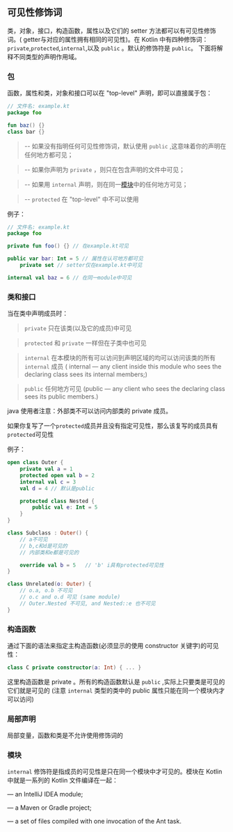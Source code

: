 ## 可见性修饰词
类，对象，接口，构造函数，属性以及它们的 setter 方法都可以有可见性修饰词。( getter与对应的属性拥有相同的可见性)。在 Kotlin 中有四种修饰词：`private`,`protected`,`internal`,以及 `public` 。默认的修饰符是 `public`。
下面将解释不同类型的声明作用域。

### 包
函数，属性和类，对象和接口可以在 "top-level" 声明，即可以直接属于包：

```kotlin
// 文件名: example.kt
package foo

fun baz() {}
class bar {}
```

>--  如果没有指明任何可见性修饰词，默认使用 `public` ,这意味着你的声明在任何地方都可见；

>-- 如果你声明为 `private` ，则只在包含声明的文件中可见；

>-- 如果用 `internal` 声明，则在同一[模块](http://kotlinlang.org/docs/reference/visibility-modifiers.html#modules)中的任何地方可见；

>-- `protected` 在 "top-level" 中不可以使用

例子：

```kotlin
// 文件名: example.kt
package foo

private fun foo() {} // 在example.kt可见

public var bar: Int = 5 // 属性在认可地方都可见
	private set // setter仅在example.kt中可见

internal val baz = 6 // 在同一module中可见
```

### 类和接口
当在类中声明成员时：

> `private` 只在该类(以及它的成员)中可见

> `protected` 和 `private` 一样但在子类中也可见

> `internal` 在本模块的所有可以访问到声明区域的均可以访问该类的所有 `internal` 成员 ( internal — any client inside this module who sees the declaring class sees its internal members;)

> `public` 任何地方可见 (public — any client who sees the declaring class sees its public members.)

java 使用者注意：外部类不可以访问内部类的 private 成员。

如果你复写了一个`protected`成员并且没有指定可见性，那么该复写的成员具有`protected`可见性

例子：

```kotlin
open class Outer {
	private val a = 1
	protected open val b = 2
	internal val c = 3
	val d = 4 // 默认是public

	protected class Nested {
		public val e: Int = 5
	}
}

class Subclass : Outer() {
	// a不可见
	// b,c和d是可见的
	// 内部类和e都是可见的

	override val b = 5   // 'b' i具有protected可见性
}

class Unrelated(o: Outer) {
	// o.a, o.b 不可见
	// o.c and o.d 可见 (same module)
	// Outer.Nested 不可见, and Nested::e 也不可见
}
```

### 构造函数
通过下面的语法来指定主构造函数(必须显示的使用 constructor 关键字)的可见性：

```kotlin
class C private constructor(a: Int) { ... }
```

这里构造函数是 private 。所有的构造函数默认是 `public` ,实际上只要类是可见的它们就是可见的
(注意 `internal` 类型的类中的 public 属性只能在同一个模块内才可以访问)

### 局部声明
局部变量，函数和类是不允许使用修饰词的

### 模块
`internal` 修饰符是指成员的可见性是只在同一个模块中才可见的。模块在 Kotlin 中就是一系列的 Kotlin 文件编译在一起：

—  an IntelliJ IDEA module;

—  a Maven or Gradle project;

—  a set of files compiled with one invocation of the Ant task.
